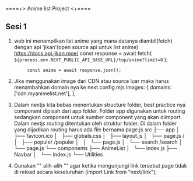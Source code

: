 ====+> Anime list Project <+====

Sesi 1
------

1. web ini menampilkan list anime yang mana datanya diambil(fetch) dengan api 'jikan'(open source api untuk list anime) https://docs.api.jikan.moe/
            const response = await fetch(
            `${process.env.NEXT_PUBLIC_API_BASE_URL}/top/anime?limit=8`
            );

            const anime = await response.json();

2. Jika menggunakan image dari CDN atau source luar maka harus menambahkan domain nya ke next.config.mjs
            images: {
                domains: ['cdn.myanimelist.net'],
                },

3. Dalam nextjs kita bebas menentukan structure  folder, best practice nya component dipisah dari app folder. Folder app digunakan untuk routing sedangkan component untuk sumber component yang akan diimport. Dalam nextjs routing ditentukan oleh struktur folder. Di dalam folder yang dijadikan routing harus ada file bernama page.js
            src
            ├── app
            │   ├── favicon.ico
            │   ├── globals.css
            │   ├── layout.js
            │   ├── page.js                     /
            │   ├── populer                     /populer
            │   │   └── page.js
            │   └── search                      /search
            │       └── page.js
            └── components
                ├── AnimeList
                │   └── index.js
                ├── Navbar
                │   └── index.js
                └── Utilities

4. Gunakan "<Link><Link/>" alih-alih "<a><a/>" agar ketika mengunjungi link tersebut page tidak di reload secara keseluruhan 
            (import Link from "next/link");